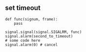 
set timeout
------------------------------------

    def func(signum, frame):
        pass

    signal.signal(signal.SIGALRM, func)
    signal.alarm(second_to_timeout)
    # some code here
    signal.alarm(0) # cancel
